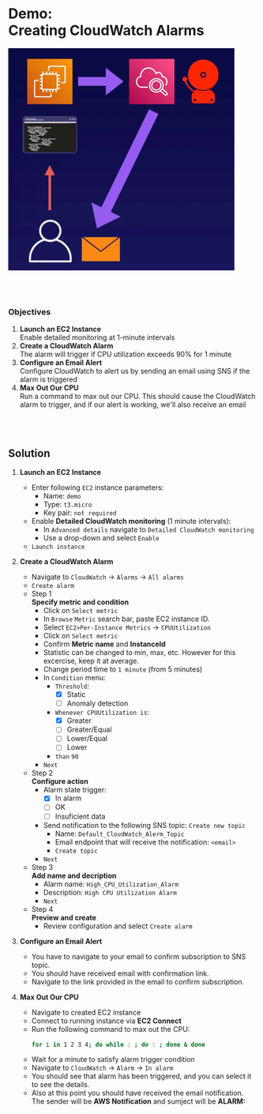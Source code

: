 # Demo:<br>Creating CloudWatch Alarms

![](../img/demo/3.5.CloudWatch-Alarm.png)

<br><br>

### Objectives

1. **Launch an EC2 Instance**<br>Enable detailed monitoring at 1-minute intervals
2. **Create a CloudWatch Alarm**<br>The alarm will trigger if CPU utilization exceeds 90% for 1 minute
3. **Configure an Email Alert**<br>Configure CloudWatch to alert us by sending an email using SNS if the alarm is triggered
4. **Max Out Our CPU**<br>Run a command to max out our CPU. This should cause the CloudWatch alarm to trigger, and if our alert is working, we'll also receive an email

<br><br>

## Solution
1. **Launch an EC2 Instance**
    - Enter following `EC2` instance parameters:
        - Name: `demo`
        - Type: `t3.micro`
        - Key pair: `not required`
    - Enable **Detailed CloudWatch monitoring** (1 minute intervals):
        - In `Advanced details` navigate to `Detailed CloudWatch monitoring`
        - Use a drop-down and select `Enable`
    - `Launch instance`


2. **Create a CloudWatch Alarm**
    - Navigate to `CloudWatch` -> `Alarms` -> `All alarms`
    - `Create alarm`
    - Step 1<br>**Specify metric and condition**
      - Click on `Select metric`
      - In `Browse` `Metric` search bar, paste EC2 instance ID.
      - Select `EC2>Per-Instance Metrics` -> `CPUUtilization`
      - Click on `Select metric`
      - Confirm **Metric name** and **InstanceId**
      - Statistic can be changed to min, max, etc. However for this excercise, keep it at average.
      - Change period time to `1 minute` (from 5 minutes)
      - In `Condition` menu:
        - `Threshold`:
          - [x] Static
          - [ ] Anomaly detection
        - `Whenever CPUUtilization is`:
          - [x] Greater
          - [ ] Greater/Equal
          - [ ] Lower/Equal
          - [ ] Lower
        - `than` `90`
      - `Next`
    - Step 2<br>**Configure action**
      - Alarm state trigger:
        - [x] In alarm
        - [ ] OK
        - [ ] Insuficient data
      - Send notification to the following SNS topic: `Create new topic`
        - Name: `Default_CloudWatch_Alerm_Topic`
        - Email endpoint that will receive the notification: `<email>`
        - `Create topic`
      - `Next`
    - Step 3<br>**Add name and decription**
      - Alarm name: `High_CPU_Utilization_Alarm`
      - Description: `High CPU Utilization Alarm`
      - `Next`
    - Step 4<br>**Preview and create**
      - Review configuration and select `Create alarm`

3. **Configure an Email Alert**
    - You have to navigate to your email to confirm subscription to SNS topic. 
    - You should have received email with confirmation link. 
    - Navigate to the link provided in the email to confirm subscription.


4. **Max Out Our CPU**
    - Navigate to created EC2 instance
    - Connect to running instance via **EC2 Connect**
    - Run the following command to max out the CPU:
        ```bash
        for i in 1 2 3 4; do while : ; do : ; done & done
        ```
    - Wait for a minute to satisfy alarm trigger condition
    - Navigate to `CloudWatch` -> `Alarm` -> `In alarm`
    - You should see that alarm has been triggered, and you can select it to see the details.
    - Also at this point you should have received the email notification. The sender will be **AWS Notification** and sumject will be **ALARM: <description of the alarm>**


